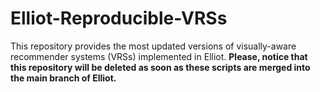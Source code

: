 # Elliot-Reproducible-VRSs

This repository provides the most updated versions of visually-aware recommender systems (VRSs) implemented in Elliot. **Please, notice that this repository will be deleted as soon as these scripts are merged into the main branch of Elliot.**
